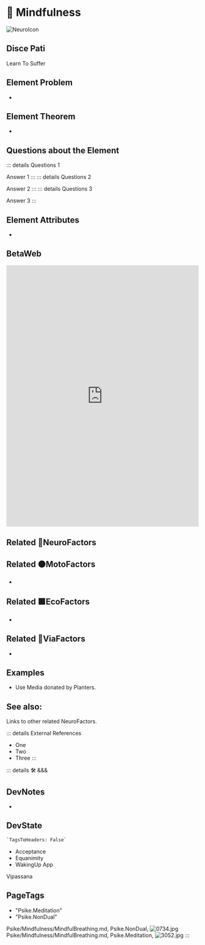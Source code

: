 
# 💜 <neuro>Mindfulness</neuro>

![NeuroIcon](/Psike/Neuro_Icon.png)

## Disce Pati

Learn To Suffer

## Element Problem

-

## Element Theorem

-

## Questions about the Element

::: details Questions 1

Answer 1
:::
::: details Questions 2

Answer 2
:::
::: details Questions 3

Answer 3
:::

## Element Attributes

-

## BetaWeb

<iframe
    width="100%"
    height="684"
    frameborder="0"
    src="https://observablehq.com/embed/@d3/force-directed-graph/2?cells=chart"
></iframe>

## Related 💜<neuro>NeuroFactors</neuro>

## Related 🟠<moto>MotoFactors</moto>

-

## Related 🟩<eko>EcoFactors</eko>

-

## Related 🔻<via>ViaFactors</via>

-

## Examples

- Use Media donated by Planters.

## See also:

Links to other related NeuroFactors.

::: details External References

- One
- Two
- Three
:::

::: details 🛠 <dev>&&&</dev>

## DevNotes

-

## DevState

```py
`TagsToHeaders: False`
```

- Acceptance
- Equanimity
- WakingUp App

Vipassana
<h2>PageTags</h2>

- "Psike.Meditation"
- "Psike.NonDual"

Psike/Mindfulness/MindfulBreathing.md, <dev>Psike.NonDual</dev>, ![0734.jpg](/PaperPhoto/0734.jpg)
Psike/Mindfulness/MindfulBreathing.md, <dev>Psike.Meditation</dev>, ![3052.jpg](/PaperPhoto/3052.jpg)
:::
